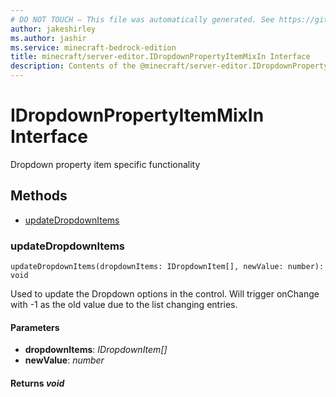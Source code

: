 ```yaml
---
# DO NOT TOUCH — This file was automatically generated. See https://github.com/mojang/minecraftapidocsgenerator to modify descriptions, examples, etc.
author: jakeshirley
ms.author: jashir
ms.service: minecraft-bedrock-edition
title: minecraft/server-editor.IDropdownPropertyItemMixIn Interface
description: Contents of the @minecraft/server-editor.IDropdownPropertyItemMixIn class.
---
```

# IDropdownPropertyItemMixIn Interface

Dropdown property item specific functionality

## Methods
- [updateDropdownItems](#updatedropdownitems)

### **updateDropdownItems**
`
updateDropdownItems(dropdownItems: IDropdownItem[], newValue: number): void
`

Used to update the Dropdown options in the control. Will trigger onChange with -1 as the old value due to the list changing entries.

#### **Parameters**
- **dropdownItems**: *IDropdownItem[]*
- **newValue**: *number*

#### **Returns** *void*
